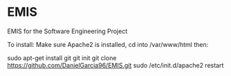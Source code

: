 # EMIS
EMIS for the Software Engineering Project

To install:
Make sure Apache2 is installed, cd into /var/www/html then:

sudo apt-get install git
git init
git clone https://github.com/DanielGarcia96/EMIS.git
sudo /etc/init.d/apache2 restart
